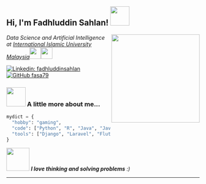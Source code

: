 <h2> Hi, I'm Fadhluddin Sahlan! <img src="https://media.giphy.com/media/mGcNjsfWAjY5AEZNw6/giphy.gif" width="50"></h2>
<img align='right' src="https://media.giphy.com/media/lKXEBR8m1jWso/giphy.gif" width="230">
<p><em>Data Science and Artificial Intelligence at <a href="http://www.iium.edu.my">International Islamic University Malaysia</a><img src="https://media.giphy.com/media/fYSnHlufseco8Fh93Z/giphy.gif" width="30"><img src="https://media.giphy.com/media/WUlplcMpOCEmTGBtBW/giphy.gif" width="30"> 
</em></p>

[![Linkedin: fadhluddinsahlan](https://img.shields.io/badge/-fadhluddinsahlan-blue?style=flat-square&logo=Linkedin&logoColor=white&link=https://www.linkedin.com/in/fadhluddinsahlan/)](https://www.linkedin.com/in/fadhluddinsahlan/)
[![GitHub fasa79](https://img.shields.io/github/followers/fasa79?label=follow&style=social)](https://github.com/fasa79)


### <img src="https://media.giphy.com/media/VgCDAzcKvsR6OM0uWg/giphy.gif" width="50"> A little more about me...  

```python
mydict = {
  "hobby": "gaming",
  "code": ["Python", "R", "Java", "JavaScript", "HTML", "CSS", "C++", "Solidity"],
  "tools": ["Django", "Laravel", "Flutter", "Truffle"],
}
```

<img src="https://media.giphy.com/media/a5viI92PAF89q/giphy.gif" width="60"> <em><b>I love thinking and solving problems</b> :)</em>

---
<!--
**fasa79/fasa79** is a ✨ _special_ ✨ repository because its `README.md` (this file) appears on your GitHub profile.

Here are some ideas to get you started:

- 🔭 I’m currently working on ...
- 🌱 I’m currently learning ...
- 👯 I’m looking to collaborate on ...
- 🤔 I’m looking for help with ...
- 💬 Ask me about ...
- 📫 How to reach me: ...
- 😄 Pronouns: ...
- ⚡ Fun fact: ...
-->
